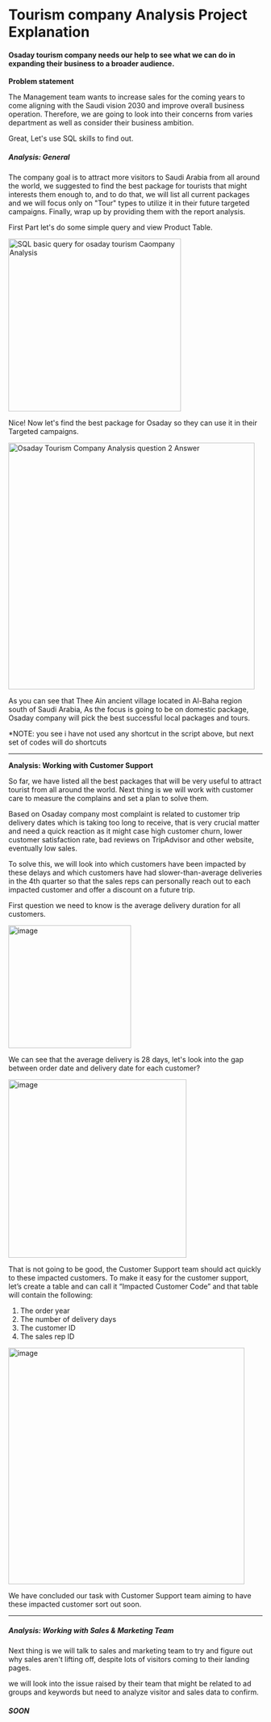 # Tourism company Analysis Project Explanation 

#### Osaday tourism company needs our help to see what we can do in expanding their business to a broader audience.

**Problem statement**

The Management team wants to increase sales for the coming years to come aligning with the Saudi vision 2030 and improve overall business operation. Therefore, we are going to look into their concerns from varies department as well as consider their business ambition.

Great, Let's use SQL skills to find out.

##### Analysis: General

The company goal is to attract more visitors to Saudi Arabia from all around the world, we suggested to find the best package for tourists that might interests them enough to, and to do that, we will list all current packages and we will focus only on "Tour" types to utilize it in their future targeted campaigns. Finally, wrap up by providing them with the report analysis.

First Part let's do some simple query and view Product Table.

<img width="342" alt="SQL basic query for osaday tourism Caompany Analysis" src="https://github.com/osamahali/SQL-portfolio/assets/47139366/d768f084-4bd7-49a1-ba25-0b7f29e642aa">

Nice! Now let's find the best package for Osaday so they can use it in their Targeted campaigns.

<img width="488" alt="Osaday Tourism Company Analysis question 2 Answer" src="https://github.com/osamahali/SQL-portfolio/assets/47139366/b356c63a-3712-4e75-811d-c885673d805d">

As you can see that Thee Ain ancient village located in Al-Baha region south of Saudi Arabia, As the focus is going to be on domestic package, Osaday company will pick the best successful local packages and tours.

*NOTE: you see i have not used any shortcut in the script above, but next set of codes will do shortcuts

------

**Analysis: Working with Customer Support**

So far, we have listed all the best packages that will be very useful to attract tourist from all around the world. Next thing is we will work with customer care to measure the complains and set a plan to solve them.

Based on Osaday company most complaint is related to customer trip delivery dates which is taking too long to receive, that is very crucial matter and need a quick reaction as it might case high customer churn, lower customer satisfaction rate, bad reviews on TripAdvisor and other website, eventually low sales.

To solve this, we will look into which customers have been impacted by these delays and which customers have had slower-than-average deliveries in the 4th quarter so that the sales reps can personally reach out to each impacted customer and offer a discount on a future trip.

First question we need to know is the average delivery duration for all customers.

<img width="243" alt="image" src="https://github.com/osamahali/SQL-portfolio/assets/47139366/3a646c1f-9c68-4b17-8854-6a230fa720f5">

We can see that the average delivery is 28 days, let's look into the gap between order date and delivery date for each customer?

<img width="353" alt="image" src="https://github.com/osamahali/SQL-portfolio/assets/47139366/3799c84a-2e45-4238-8c03-d3061b3beaf1">

That is not going to be good, the Customer Support team should act quickly to these impacted customers.  To make it easy for the customer support, let’s create a table and can call it “Impacted Customer Code” and that table will contain the following:

1.	The order year
2.	The number of delivery days
3.	The customer ID
4.	The sales rep ID

<img width="468" alt="image" src="https://github.com/osamahali/SQL-portfolio/assets/47139366/163b2069-1978-485a-b5e9-fa9ea509855e">

We have concluded our task with Customer Support team aiming to have these impacted customer sort out soon.

------

##### Analysis: Working with Sales & Marketing Team

Next thing is we will talk to sales and marketing team to try and figure out why sales aren't lifting off, despite lots of visitors coming to their landing pages. 

we will look into the issue raised by their team that might be related to ad groups and keywords but need to analyze visitor and sales data to confirm.

##### SOON
